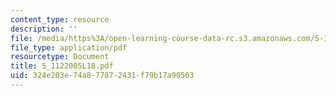 ```yaml
---
content_type: resource
description: ''
file: /media/https%3A/open-learning-course-data-rc.s3.amazonaws.com/5-112-principles-of-chemical-science-fall-2005/324e203e74a877872431f79b17a90503_5_1122005L18.pdf
file_type: application/pdf
resourcetype: Document
title: 5_1122005L18.pdf
uid: 324e203e-74a8-7787-2431-f79b17a90503
---
```


